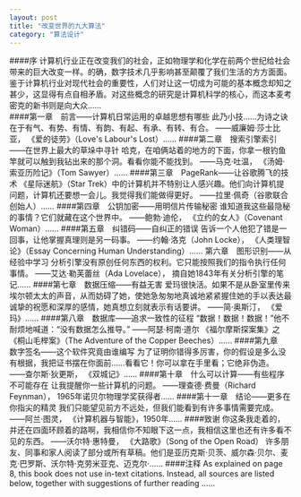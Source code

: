 ```yaml
---
layout: post
title: "改变世界的九大算法"
category: "算法设计"
---
```

####序
计算机行业正在改变我们的社会，正如物理学和化学在前两个世纪给社会带来的巨大改变一样。的确，数字技术几乎影响甚至颠覆了我们生活的方方面面。鉴于计算机行业对现代社会的重要性，人们对让这一切成为可能的基本概念却知之甚少，这显得有点自相矛盾。对这些概念的研究是计算机科学的核心，而这本麦考密克的新书则是向大众……  
####第一章　前言——计算机日常运用的卓越思想有哪些
此乃小技……为诗之诀在于有气、有势、有情、有韵、有起、有承、有转、有合。 ——威廉姆·莎士比亚， 《爱的徒劳》（Love's Labour's Lost）……
####第二章　搜索引擎索引——在世界上最大的草垛中寻针
哈克，在咱俩站着的地方的下面，你拿一根钓鱼竿就可以触到我钻出来的那个洞。看看你能不能找到。 ——马克·吐温， 《汤姆·索亚历险记》（Tom Sawyer）……
####第三章　PageRank——让谷歌腾飞的技术
《星际迷航》（Star Trek）中的计算机并不特别让人感兴趣。他们向计算机提问题，计算机还要想一会儿。我觉得我们能做得更好。 ——拉里·佩奇（谷歌联合创始人）……
####第四章　公钥加密——用明信片传输秘密
谁知道我这些最隐秘的事情？它们就藏在这个世界中。 ——鲍勃·迪伦， 《立约的女人》（Covenant Woman）……
####第五章　纠错码——自纠正的错误
告诉一个人他犯了错是一回事，让他掌握真理则是另一码事。 ——约翰·洛克（John Locke）， 《人类理智论》（Essay Concerning Human Understanding）……
第六章　图形识别——从经验中学习
分析引擎没有原创任何东西的权利。它只能按照我们的指令执行任何事情。 ——艾达·勒芙蕾丝（Ada Lovelace）， 摘自她1843年有关分析引擎的笔记……
####第七章　数据压缩——有益无害
爱玛很快活。如果不是从卧室里传来埃尔顿太太的声音，从而妨碍了她，使她急匆匆地真诚地紧紧握住她的手以表达最诚挚的祝愿和深厚的感情，她真想立刻就表示有话要讲。 ——简·奥斯汀， 《爱玛》……
####第八章　数据库——追求一致性的征程
“数据！数据！数据！”他不耐烦地喊道：“没有数据怎么推导。” ——阿瑟·柯南·道尔 《福尔摩斯探案集》之《桐山毛榉案》（The Adventure of the Copper Beeches）……
####第九章　数字签名——这个软件究竟由谁编写
为了证明你错得多厉害，你的假设是多么没有根据，我把证书摆在你面前……看看它！你可以拿在手里看；它绝非伪造。 ——查尔斯·狄更斯， 《双城记》……
####第十章　什么可以计算——有些程序不可能存在
让我提醒你一些计算机的问题。 ——理查德·费曼（Richard Feynman）， 1965年诺贝尔物理学奖获得者……
####第十一章　结论——更多在你指尖的精灵
我们只能望见前方不远处，但我们能看到有许多事情需要完成。 ——阿兰·图灵， 《计算机器与智能》，1950年……
####致谢
你这条我走着的，并还在四面环顾着的路啊，我相信你不知眼下这一点，我相信这里也还有许多看不见的东西。 ——沃尔特·惠特曼， 《大路歌》（Song of the Open Road） 许多朋友、同事和家人阅读了部分或所有草稿。他们是亚历克斯·贝茨、威尔森·贝尔、麦克·巴罗斯、沃尔特·克劳米亚克、迈克尔·……
####注释
As explained on page 8, this book does not use in-text citations. Instead, all sources are listed below, together with suggestions of further reading ……
